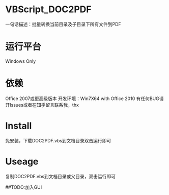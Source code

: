 # VBScript_DOC2PDF
一句话描述：批量转换当前目录及子目录下所有文件到PDF

# 运行平台
Windows Only

# 依赖
Office 2007或更高级版本
开发环境：Win7X64 with Office 2010
有任何BUG请开Issues或者在知乎留言联系我，thx

# Install
免安装，下载DOC2PDF.vbs到文档目录双击运行即可

# Useage
复制DOC2PDF.vbs到文档目录或父目录，双击运行即可


##TODO:加入GUI
